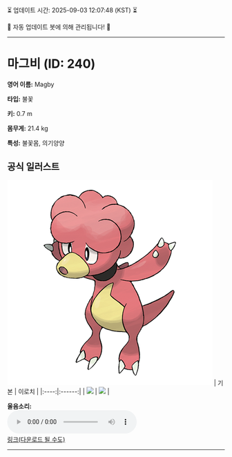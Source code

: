 
⏳ 업데이트 시간: 2025-09-03 12:07:48 (KST) ⏳

🤖 자동 업데이트 봇에 의해 관리됩니다! 🤖

---

# 마그비 (ID: 240)
**영어 이름:** Magby

**타입:** 불꽃

**키:** 0.7 m

**몸무게:** 21.4 kg

**특성:** 불꽃몸, 의기양양

## 공식 일러스트
![](https://raw.githubusercontent.com/PokeAPI/sprites/master/sprites/pokemon/other/official-artwork/240.png)
| 기본 | 이로치 |
|:----:|:------:|
| <img src="http://play.pokemonshowdown.com/sprites/ani/magby.gif" width="200"> | <img src="http://play.pokemonshowdown.com/sprites/ani-shiny/magby.gif" width="200"> |

**울음소리:**<br><audio controls src="https://raw.githubusercontent.com/PokeAPI/cries/main/cries/pokemon/latest/240.ogg"></audio><br> [링크(다운로드 될 수도)](https://raw.githubusercontent.com/PokeAPI/cries/main/cries/pokemon/latest/240.ogg)


---
